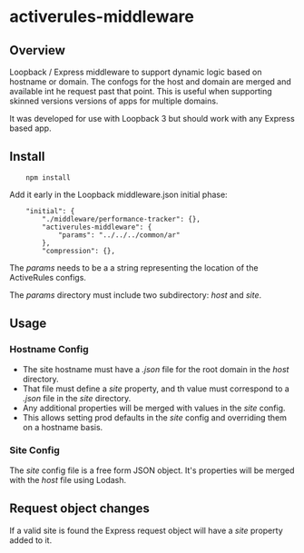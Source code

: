 # activerules-middleware

## Overview

Loopback / Express middleware to support dynamic logic based on hostname or domain.
The confogs for the host and domain are merged and available int he request past that point.
This is useful when supporting skinned versions versions of apps for multiple domains.

It was developed for use with Loopback 3 but should work with any Express based app.

## Install 

```
    npm install
```

Add it early in the Loopback middleware.json initial phase:
```
    "initial": {
        "./middleware/performance-tracker": {},
        "activerules-middleware": {
            "params": "../../../common/ar"
        },
        "compression": {},
```
The *params* needs to be a a string representing the location of the ActiveRules configs.

The *params* directory must include two subdirectory: *host* and *site*.

## Usage

### Hostname Config

* The site hostname must have a *.json* file for the root domain in the *host* directory.
* That file must define a *site* property, and th value must correspond to a *.json* file in the *site* directory.
* Any additional properties will be merged with values in the *site* config.
* This allows setting prod defaults in the *site* config and overriding them on a hostname basis.

### Site Config

The *site* config file is a free form JSON object. It's properties will be merged with the *host* file using Lodash.

## Request object changes
 
If a valid site is found the Express request object will have a *site* property added to it.